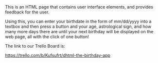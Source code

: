 This is an HTML page that contains user interface elements, and provides feedback for the user.

Using this, you can enter your birthdate in the form of mm/dd/yyyy into a textbox and then press a button and your age, astrological sign, and how many more days there are until your next birthday will be displayed on the web page, all with the click of one button!

The link to our Trello Board is: 

https://trello.com/b/Kufsufrt/dhtml-the-birthday-app 

